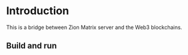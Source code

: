 # Introduction

This is a bridge between Zion Matrix server and the Web3 blockchains.

## Build and run

